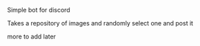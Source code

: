 Simple bot for discord

Takes a repository of images and randomly select one and post it

more to add later
